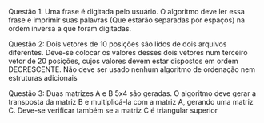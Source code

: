 Questão 1: Uma frase é digitada pelo usuário. O algoritmo deve ler essa frase e imprimir suas palavras (Que estarão separadas por espaços) na ordem inversa a que foram digitadas.

Questão 2: Dois vetores de 10 posições são lidos de dois arquivos diferentes. Deve-se colocar os valores desses dois vetores num terceiro vetor de 20 posições, cujos valores devem estar dispostos em ordem DECRESCENTE. Não deve ser usado nenhum algoritmo de ordenação nem estruturas adicionais

Questão 3: Duas matrizes A e B 5x4 são geradas. O algoritmo deve gerar a transposta da matriz B e multiplicá-la com a matriz A, gerando uma matriz C. Deve-se verificar também se a matriz C é triangular superior
